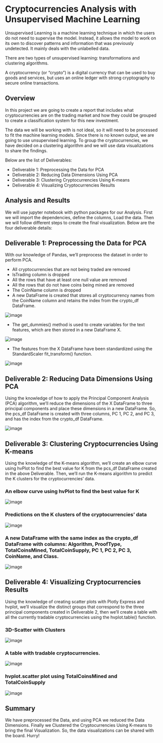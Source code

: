 # Cryptocurrencies Analysis with Unsupervised Machine Learning

Unsupervised Learning is a machine learning technique in which the users do not need to supervise the model. Instead, it allows the model to work on its own to discover patterns and information that was previously undetected. It mainly deals with the unlabelled data. 

There are two types of unsupervised learning: transformations and clustering algorithms.

A cryptocurrency (or “crypto”) is a digital currency that can be used to buy goods and services, but uses an online ledger with strong cryptography to secure online transactions.

## Overview

In this project we are going to create a report that includes what cryptocurrencies are on the trading market and how they could be grouped to create a classification system for this new investment.

The data we will be working with is not ideal, so it will need to be processed to fit the machine learning models. Since there is no known output, we are going to use unsupervised learning. To group the cryptocurrencies, we have decided on a clustering algorithm and we will use data visualizations to share the findings.

Below are the list of Deliverables:

  * Deliverable 1: Preprocessing the Data for PCA
  * Deliverable 2: Reducing Data Dimensions Using PCA
  * Deliverable 3: Clustering Cryptocurrencies Using K-means
  * Deliverable 4: Visualizing Cryptocurrencies Results

## Analysis and Results

We will use jupyter notebook with python packages for our Analysis. First we will import the dependencies, define the columns, Load the data. Then we will follow different steps to create the final visualization. Below are the four deliverable details: 

## Deliverable 1: Preprocessing the Data for PCA

With our knowledge of Pandas, we’ll preprocess the dataset in order to perform PCA.

* All cryptocurrencies that are not being traded are removed
* IsTrading column is dropped
* All the rows that have at least one null value are removed
* All the rows that do not have coins being mined are removed
* The CoinName column is dropped
* A new DataFrame is created that stores all cryptocurrency names from the CoinName column and retains the index from the crypto_df DataFrame.

![image](https://user-images.githubusercontent.com/85472349/138504387-b18e1da2-155e-4217-90c0-cb20a3da4aa9.png)

* The get_dummies() method is used to create variables for the text features, which are then stored in a new DataFrame X.

![image](https://user-images.githubusercontent.com/85472349/138504492-fc8fbe18-f8da-4aa6-a412-562f6b609a65.png)

* The features from the X DataFrame have been standardized using the StandardScaler fit_transform() function.

![image](https://user-images.githubusercontent.com/85472349/138504708-7b549598-df39-4857-ba4e-acda024999de.png)


## Deliverable 2: Reducing Data Dimensions Using PCA

Using the knowledge of how to apply the Principal Component Analysis (PCA) algorithm, we’ll reduce the dimensions of the X DataFrame to three principal components and place these dimensions in a new DataFrame. So, the pcs_df DataFrame is created with three columns, PC 1, PC 2, and PC 3, and has the index from the crypto_df DataFrame.

![image](https://user-images.githubusercontent.com/85472349/138506107-09364499-4eba-42c8-aa3d-ea9c3068dc46.png)


## Deliverable 3: Clustering Cryptocurrencies Using K-means

Using the knowledge of the K-means algorithm, we’ll create an elbow curve using hvPlot to find the best value for K from the pcs_df DataFrame created in the above Deliverable. Then, we’ll run the K-means algorithm to predict the K clusters for the cryptocurrencies’ data.

### An elbow curve using hvPlot to find the best value for K

![image](https://user-images.githubusercontent.com/85472349/138506621-7d443ea9-1e3a-4e37-adbe-e01fdaeb671e.png)

### Predictions on the K clusters of the cryptocurrencies’ data 

![image](https://user-images.githubusercontent.com/85472349/138506738-fd92ec5c-ca2c-4d6e-9daa-b3514877ccf3.png)

### A new DataFrame with the same index as the crypto_df DataFrame with columns: Algorithm, ProofType, TotalCoinsMined, TotalCoinSupply, PC 1, PC 2, PC 3, CoinName, and Class.

![image](https://user-images.githubusercontent.com/85472349/138506824-d45786ce-8ae2-41d7-8e1e-c3e3d6a9724f.png)


## Deliverable 4: Visualizing Cryptocurrencies Results

Using the knowledge of creating scatter plots with Plotly Express and hvplot, we’ll visualize the distinct groups that correspond to the three principal components created in Deliverable 2, then we’ll create a table with all the currently tradable cryptocurrencies using the hvplot.table() function.

### 3D-Scatter with Clusters

![image](https://user-images.githubusercontent.com/85472349/138507255-de0669e5-bf03-455b-b362-fc6919f1f6d2.png)

### A table with tradable cryptocurrencies.

![image](https://user-images.githubusercontent.com/85472349/138507344-5bb5caef-bd59-4f63-ba7c-a33a43c8c12d.png)

### hvplot.scatter plot using TotalCoinsMined and TotalCoinSupply

![image](https://user-images.githubusercontent.com/85472349/138507548-3eaf9cff-0dad-487e-bcc5-9f7cfd0a1755.png)


## Summary

We have preprocessed the Data, and using PCA we reduced the Data Dimensions. Finally we Clustered the Cryptocurrencies Using K-means to bring the final Visualization.
So, the data visualizations can be shared with the board. Hurry!
